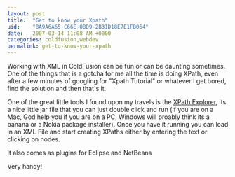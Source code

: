 ```yaml
---
layout: post
title:  "Get to know your Xpath"
uid:	"8A9A6A65-C66E-0BD9-2B31D18E7E1FB064"
date:   2007-03-14 11:08 AM +0000
categories: coldfusion,webdev
permalink: get-to-know-your-xpath
---
```

Working with XML in ColdFusion can be fun or can be daunting sometimes. One of the things that is a gotcha for me all the time is doing XPath, even after a few minutes of googling for "Xpath Tutorial" or whatever I get bored, find the solution and then that's it.

One of the great little tools I found upon my travels is the <a href="http://sourceforge.net/projects/xpe/">XPath Explorer</a>, its a nice little jar file that you can just double click and run (if you are on a Mac, God help you if you are on a PC, Windows will proably think its a banana or a Nokia package installer). Once you have it running you can load in an XML File and start creating XPaths either by entering the text or clicking on nodes.

It also comes as plugins for Eclipse and NetBeans

Very handy!